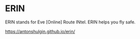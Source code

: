 # ERIN

ERIN stands for Eve [Online] Route INtel. ERIN helps you fly safe.

https://antonshulgin.github.io/erin/
